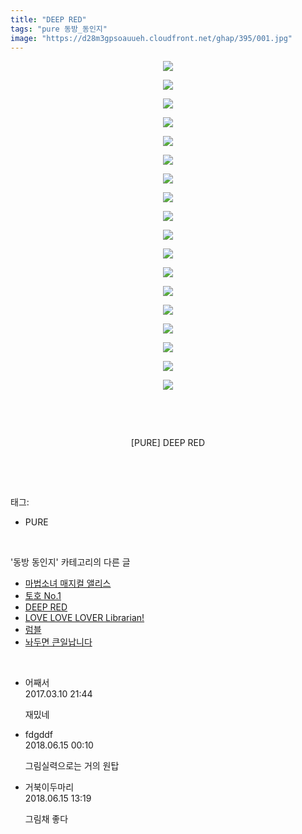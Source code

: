 ```yaml
---
title: "DEEP RED"
tags: "pure 동방_동인지"
image: "https://d28m3gpsoauueh.cloudfront.net/ghap/395/001.jpg"
---
```

<div class="article">
<p style="text-align: center; clear: none; float: none;"><img src="{{ site.imgserver4 }}/ghap/395/001.jpg"/></p>
<p style="text-align: center; clear: none; float: none;"><img src="{{ site.imgserver4 }}/ghap/395/002.jpg"/></p>
<p style="text-align: center; clear: none; float: none;"><img src="{{ site.imgserver4 }}/ghap/395/003.jpg"/></p>
<p style="text-align: center; clear: none; float: none;"><img src="{{ site.imgserver4 }}/ghap/395/004.jpg"/></p>
<p style="text-align: center; clear: none; float: none;"><img src="{{ site.imgserver4 }}/ghap/395/005.jpg"/></p>
<p style="text-align: center; clear: none; float: none;"><img src="{{ site.imgserver4 }}/ghap/395/006.jpg"/></p>
<p style="text-align: center; clear: none; float: none;"><img src="{{ site.imgserver4 }}/ghap/395/007.jpg"/></p>
<p style="text-align: center; clear: none; float: none;"><img src="{{ site.imgserver4 }}/ghap/395/008.jpg"/></p>
<p style="text-align: center; clear: none; float: none;"><img src="{{ site.imgserver4 }}/ghap/395/009.jpg"/></p>
<p style="text-align: center; clear: none; float: none;"><img src="{{ site.imgserver4 }}/ghap/395/010.jpg"/></p>
<p style="text-align: center; clear: none; float: none;"><img src="{{ site.imgserver4 }}/ghap/395/011.jpg"/></p>
<p style="text-align: center; clear: none; float: none;"><img src="{{ site.imgserver4 }}/ghap/395/012.jpg"/></p>
<p style="text-align: center; clear: none; float: none;"><img src="{{ site.imgserver4 }}/ghap/395/013.jpg"/></p>
<p style="text-align: center; clear: none; float: none;"><img src="{{ site.imgserver4 }}/ghap/395/014.jpg"/></p>
<p style="text-align: center; clear: none; float: none;"><img src="{{ site.imgserver4 }}/ghap/395/015.jpg"/></p>
<p style="text-align: center; clear: none; float: none;"><img src="{{ site.imgserver4 }}/ghap/395/016.jpg"/></p>
<p style="text-align: center; clear: none; float: none;"><img src="{{ site.imgserver4 }}/ghap/395/017.jpg"/></p>
<p style="text-align: center; clear: none; float: none;"><img src="{{ site.imgserver4 }}/ghap/395/018.jpg"/></p>
<p style="text-align: center; clear: none; float: none;"><br/></p>
<p style="text-align: center; clear: none; float: none;"><br/></p>
<p style="text-align: center; clear: none; float: none;">[PURE] DEEP RED</p>
<p><br/></p>
</div><br/>
<div class="tagTrail">
<p>태그: </p>
<ul>
<li>PURE</li>
</ul>
</div><br/>
<div class="another">
<p>'동방 동인지' 카테고리의 다른 글</p>
<ul>
<li><a href="/ghap_397">마법소녀 매지컬 앨리스</a></li>
<li><a href="/ghap_396">토호 No.1</a></li>
<li><a href="/ghap_395">DEEP RED</a></li>
<li><a href="/ghap_394">LOVE LOVE LOVER Librarian!</a></li>
<li><a href="/ghap_393">럼블</a></li>
<li><a href="/ghap_392">놔두면 큰일납니다</a></li>
</ul>
</div><br/>
<div class="cb_module cb_fluid">
<div class="cb_wrt cb_profile">
<div class="comment">
<ul>
<li class="cb_thumb_off" id="comment14936133">
<div class="cb_comment_area">
<div class="cb_info_area">
<div class="cb_section">
<span class="cb_nick_name">어째서</span>
</div>
<div class="cb_section">
<span class="cb_date">2017.03.10 21:44 </span>
</div>
</div>
<div class="cb_dsc_comment">
<p class="cb_dsc">
											재밌네
										</p>
</div>
</div></li>
<li class="cb_thumb_off" id="comment15270781">
<div class="cb_comment_area">
<div class="cb_info_area">
<div class="cb_section">
<span class="cb_nick_name">fdgddf</span>
</div>
<div class="cb_section">
<span class="cb_date">2018.06.15 00:10 </span>
</div>
</div>
<div class="cb_dsc_comment">
<p class="cb_dsc">
											그림실력으로는 거의 원탑<br/>
</p>
</div>
</div></li>
<li class="cb_thumb_off" id="comment15271028">
<div class="cb_comment_area">
<div class="cb_info_area">
<div class="cb_section">
<span class="cb_nick_name">거북이두마리</span>
</div>
<div class="cb_section">
<span class="cb_date">2018.06.15 13:19 </span>
</div>
</div>
<div class="cb_dsc_comment">
<p class="cb_dsc">
											그림채 좋다
										</p>
</div>
</div></li>
</ul>
</div>
</div><!-- commentList close -->
</div><br/>
